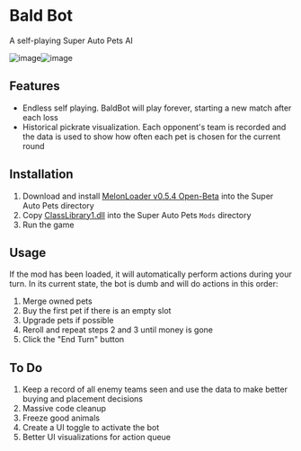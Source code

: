 ﻿# Bald Bot
A self-playing Super Auto Pets AI

![image](https://user-images.githubusercontent.com/3793509/180692239-e722d01b-7dd9-412a-9cae-97b5a4d0487b.png)![image](https://user-images.githubusercontent.com/3793509/182046504-2cc85ce8-b130-482c-8e26-24d62093f97b.png)

## Features
- Endless self playing. BaldBot will play forever, starting a new match after each loss
- Historical pickrate visualization. Each opponent's team is recorded and the data is used to show how often each pet is chosen for the current round


## Installation
1. Download and install [MelonLoader v0.5.4 Open-Beta](https://github.com/LavaGang/MelonLoader/releases/tag/v0.5.4) into the Super Auto Pets directory
2. Copy  [ClassLibrary1.dll](https://github.com/Hollings/BaldBot/releases) into the Super Auto Pets `Mods` directory
3. Run the game

## Usage
If the mod has been loaded, it will automatically perform actions during your turn. In its current state, the bot is dumb and will do actions in this order:
1. Merge owned pets
2. Buy the first pet if there is an empty slot
3. Upgrade pets if possible
4. Reroll and repeat steps 2 and 3 until money is gone
5. Click the "End Turn" button

## To Do
1. Keep a record of all enemy teams seen and use the data to make better buying and placement decisions
2. Massive code cleanup
3. Freeze good animals
4. Create a UI toggle to activate the bot
5. Better UI visualizations for action queue
